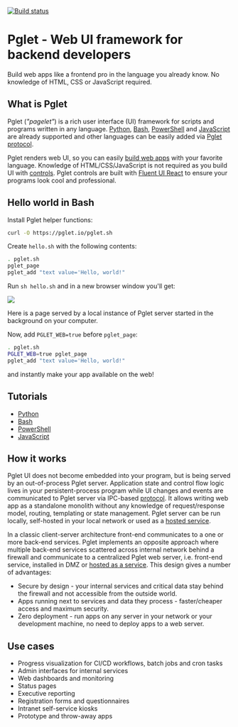 [![Build status](https://ci.appveyor.com/api/projects/status/1y807vxsh8s6ia2k/branch/master?svg=true)](https://ci.appveyor.com/project/pglet/pglet/branch/master)

# Pglet - Web UI framework for backend developers

Build web apps like a frontend pro in the language you already know. No knowledge of HTML, CSS or JavaScript required.

## What is Pglet

Pglet (*"pagelet"*) is a rich user interface (UI) framework for scripts and programs written in any language. [Python](https://pglet.io/docs/tutorials/python), [Bash](https://pglet.io/docs/tutorials/bash), [PowerShell](https://pglet.io/docs/tutorials/powershell) and [JavaScript](https://pglet.io/docs/tutorials/javascript) are already supported and other languages can be easily added via [Pglet protocol](https://pglet.io/docs/reference/protocol).

Pglet renders web UI, so you can easily [build web apps](https://pglet.io/docs/quickstart) with your favorite language. Knowledge of HTML/CSS/JavaScript is not required as you build UI with [controls](https://pglet.io/docs/reference/controls). Pglet controls are built with [Fluent UI React](https://developer.microsoft.com/en-us/fluentui#/controls/web) to ensure your programs look cool and professional.

## Hello world in Bash

Install Pglet helper functions:

```bash
curl -O https://pglet.io/pglet.sh
```

Create `hello.sh` with the following contents:

```bash
. pglet.sh
pglet_page
pglet_add "text value='Hello, world!"
```

Run `sh hello.sh` and in a new browser window you'll get:

<img src="https://pglet.io/img/docs/quickstart-hello-world.png">

Here is a page served by a local instance of Pglet server started in the background on your computer.

Now, add `PGLET_WEB=true` before `pglet_page`:

```bash
. pglet.sh
PGLET_WEB=true pglet_page
pglet_add "text value='Hello, world!"
```

and instantly make your app available on the web!

## Tutorials

* [Python](https://pglet.io/docs/tutorials/python)
* [Bash](https://pglet.io/docs/tutorials/bash)
* [PowerShell](https://pglet.io/docs/tutorials/powershell)
* [JavaScript](https://pglet.io/docs/tutorials/javascript)

## How it works

Pglet UI does not become embedded into your program, but is being served by an out-of-process Pglet server. Application state and control flow logic lives in your persistent-process program while UI changes and events are communicated to Pglet server via IPC-based [protocol](https://pglet.io/docs/reference/protocol). It allows writing web app as a standalone monolith without any knowledge of request/response model, routing, templating or state management. Pglet server can be run locally, self-hosted in your local network or used as a [hosted service](https://pglet.io/docs/pglet-service).

In a classic client-server architecture front-end communicates to a one or more back-end services. Pglet implements an opposite approach where multiple back-end services scattered across internal network behind a firewall and communicate to a centralized Pglet web server, i.e. front-end service, installed in DMZ or [hosted as a service](https://pglet.io/docs/pglet-service). This design gives a number of advantages:

* Secure by design - your internal services and critical data stay behind the firewall and not accessible from the outside world.
* Apps running next to services and data they process - faster/cheaper access and maximum security.
* Zero deployment - run apps on any server in your network or your development machine, no need to deploy apps to a web server.

## Use cases

* Progress visualization for CI/CD workflows, batch jobs and cron tasks 
* Admin interfaces for internal services
* Web dashboards and monitoring
* Status pages
* Executive reporting
* Registration forms and questionnaires
* Intranet self-service kiosks
* Prototype and throw-away apps